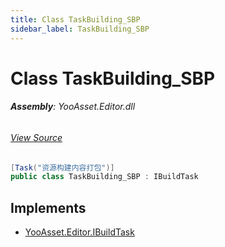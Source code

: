 ```yaml
---
title: Class TaskBuilding_SBP
sidebar_label: TaskBuilding_SBP
---
```

# Class TaskBuilding_SBP


###### **Assembly**: YooAsset.Editor.dll
###### [View Source](https://github.com/tuyoogame/YooAsset/blob/main/Assets/YooAsset/Editor/AssetBundleBuilder/BuildTasks/TaskBuilding_SBP.cs#L12)
```csharp title="Declaration"
[Task("资源构建内容打包")]
public class TaskBuilding_SBP : IBuildTask
```

## Implements

* [YooAsset.Editor.IBuildTask](../YooAsset.Editor/IBuildTask.md)
